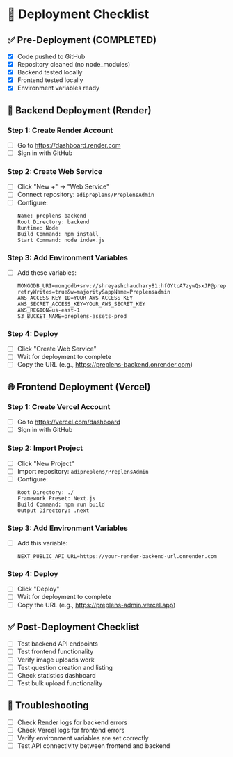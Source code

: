 # 🚀 Deployment Checklist

## ✅ **Pre-Deployment (COMPLETED)**
- [x] Code pushed to GitHub
- [x] Repository cleaned (no node_modules)
- [x] Backend tested locally
- [x] Frontend tested locally
- [x] Environment variables ready

## 🔧 **Backend Deployment (Render)**

### Step 1: Create Render Account
- [ ] Go to https://dashboard.render.com
- [ ] Sign in with GitHub

### Step 2: Create Web Service
- [ ] Click "New +" → "Web Service"
- [ ] Connect repository: `adipreplens/PreplensAdmin`
- [ ] Configure:
  ```
  Name: preplens-backend
  Root Directory: backend
  Runtime: Node
  Build Command: npm install
  Start Command: node index.js
  ```

### Step 3: Add Environment Variables
- [ ] Add these variables:
  ```
  MONGODB_URI=mongodb+srv://shreyashchaudhary81:hfOYtcA7zywQsxJP@preplensadmin.mmrvf6s.mongodb.net/Preplensadmin?retryWrites=true&w=majority&appName=Preplensadmin
  AWS_ACCESS_KEY_ID=YOUR_AWS_ACCESS_KEY
  AWS_SECRET_ACCESS_KEY=YOUR_AWS_SECRET_KEY
  AWS_REGION=us-east-1
  S3_BUCKET_NAME=preplens-assets-prod
  ```

### Step 4: Deploy
- [ ] Click "Create Web Service"
- [ ] Wait for deployment to complete
- [ ] Copy the URL (e.g., https://preplens-backend.onrender.com)

## 🌐 **Frontend Deployment (Vercel)**

### Step 1: Create Vercel Account
- [ ] Go to https://vercel.com/dashboard
- [ ] Sign in with GitHub

### Step 2: Import Project
- [ ] Click "New Project"
- [ ] Import repository: `adipreplens/PreplensAdmin`
- [ ] Configure:
  ```
  Root Directory: ./
  Framework Preset: Next.js
  Build Command: npm run build
  Output Directory: .next
  ```

### Step 3: Add Environment Variables
- [ ] Add this variable:
  ```
  NEXT_PUBLIC_API_URL=https://your-render-backend-url.onrender.com
  ```

### Step 4: Deploy
- [ ] Click "Deploy"
- [ ] Wait for deployment to complete
- [ ] Copy the URL (e.g., https://preplens-admin.vercel.app)

## ✅ **Post-Deployment Checklist**
- [ ] Test backend API endpoints
- [ ] Test frontend functionality
- [ ] Verify image uploads work
- [ ] Test question creation and listing
- [ ] Check statistics dashboard
- [ ] Test bulk upload functionality

## 🔧 **Troubleshooting**
- [ ] Check Render logs for backend errors
- [ ] Check Vercel logs for frontend errors
- [ ] Verify environment variables are set correctly
- [ ] Test API connectivity between frontend and backend 